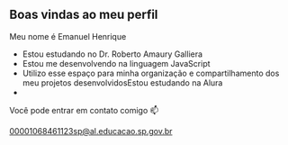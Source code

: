 ## Boas vindas ao meu perfil

Meu nome é Emanuel Henrique

- Estou estudando no Dr. Roberto Amaury Galliera
- Estou me desenvolvendo na linguagem JavaScript
- Utilizo esse espaço para minha organização e compartilhamento dos meu projetos desenvolvidosEstou estudando na Alura
- 
Você pode entrar em contato comigo 📫

00001068461123sp@al.educacao.sp.gov.br
